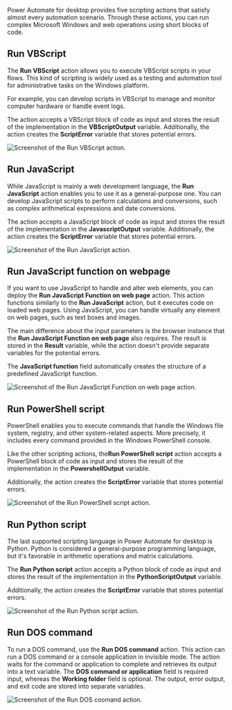Power Automate for desktop provides five scripting actions that satisfy almost every automation scenario. Through these actions, you can run complex Microsoft Windows and web operations using short blocks of code.

## Run VBScript

The **Run VBScript** action allows you to execute VBScript scripts in your flows. This kind of scripting is widely used as a testing and automation tool for administrative tasks on the Windows platform.

For example, you can develop scripts in VBScript to manage and monitor computer hardware or handle event logs.

The action accepts a VBScript block of code as input and stores the result of the implementation in the **VBScriptOutput** variable. Additionally, the action creates the **ScriptError** variable that stores potential errors.

![Screenshot of the Run VBScript action.](..\media\run-vbscript-action.png)

## Run JavaScript

While JavaScript is mainly a web development language, the **Run JavaScript** action enables you to use it as a general-purpose one. You can develop JavaScript scripts to perform calculations and conversions, such as complex arithmetical expressions and date conversions.

The action accepts a JavaScript block of code as input and stores the result of the implementation in the **JavascriptOutput** variable. Additionally, the action creates the **ScriptError** variable that stores potential errors.

![Screenshot of the Run JavaScript action.](..\media\run-javascript-action.png)

## Run JavaScript function on webpage

If you want to use JavaScript to handle and alter web elements, you can deploy the **Run JavaScript Function on web page** action. This action functions similarly to the **Run JavaScript** action, but it executes code on loaded web pages. Using JavaScript, you can handle virtually any element on web pages, such as text boxes and images.

The main difference about the input parameters is the browser instance that the **Run JavaScript Function on web page** also requires. The result is stored in the **Result** variable, while the action doesn't provide separate variables for the potential errors.

The **JavaScript function** field automatically creates the structure of a predefined JavaScript function.

![Screenshot of the Run JavaScript Function on web page action.](..\media\run-javascript-function-on-web-page-action.png)

## Run PowerShell script

PowerShell enables you to execute commands that handle the Windows file system, registry, and other system-related aspects. More precisely, it includes every command provided in the Windows PowerShell console.

Like the other scripting actions, the**Run PowerShell script** action accepts a PowerShell block of code as input and stores the result of the implementation in the **PowershellOutput** variable.

Additionally, the action creates the **ScriptError** variable that stores potential errors.

![Screenshot of the Run PowerShell script action.](..\media\run-powershell-script-action.png)

## Run Python script

The last supported scripting language in Power Automate for desktop is Python. Python is considered a general-purpose programming language, but it's favorable in arithmetic operations and matrix calculations.  

The **Run Python script** action accepts a Python block of code as input and stores the result of the implementation in the **PythonScriptOutput** variable.

Additionally, the action creates the **ScriptError** variable that stores potential errors.

![Screenshot of the Run Python script action.](..\media\run-python-script-action.png)

## Run DOS command

To run a DOS command, use the **Run DOS command** action. This action can run a DOS command or a console application in invisible mode. The action waits for the command or application to complete and retrieves its output into a text variable. The **DOS command or application** field is required input, whereas the **Working folder** field is optional. The output, error output, and exit code are stored into separate variables.

![Screenshot of the Run DOS coomand action.](..\media\run-dos-command-action.png)
